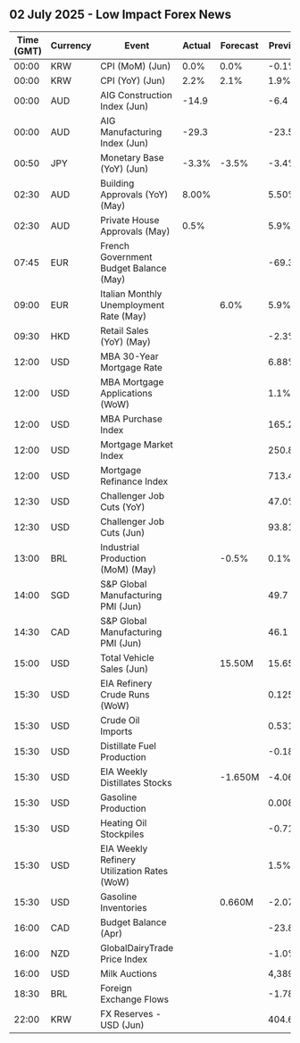 ## 02 July 2025 - Low Impact Forex News

| Time (GMT) | Currency | Event | Actual | Forecast | Previous |
|------|----------|-------|--------|----------|----------|
| 00:00 | KRW | CPI (MoM) (Jun) | 0.0% | 0.0% | -0.1% |
| 00:00 | KRW | CPI (YoY) (Jun) | 2.2% | 2.1% | 1.9% |
| 00:00 | AUD | AIG Construction Index (Jun) | -14.9 |  | -6.4 |
| 00:00 | AUD | AIG Manufacturing Index (Jun) | -29.3 |  | -23.5 |
| 00:50 | JPY | Monetary Base (YoY) (Jun) | -3.3% | -3.5% | -3.4% |
| 02:30 | AUD | Building Approvals (YoY) (May) | 8.00% |  | 5.50% |
| 02:30 | AUD | Private House Approvals (May) | 0.5% |  | 5.9% |
| 07:45 | EUR | French Government Budget Balance (May) |  |  | -69.3B |
| 09:00 | EUR | Italian Monthly Unemployment Rate (May) |  | 6.0% | 5.9% |
| 09:30 | HKD | Retail Sales (YoY) (May) |  |  | -2.3% |
| 12:00 | USD | MBA 30-Year Mortgage Rate |  |  | 6.88% |
| 12:00 | USD | MBA Mortgage Applications (WoW) |  |  | 1.1% |
| 12:00 | USD | MBA Purchase Index |  |  | 165.2 |
| 12:00 | USD | Mortgage Market Index |  |  | 250.8 |
| 12:00 | USD | Mortgage Refinance Index |  |  | 713.4 |
| 12:30 | USD | Challenger Job Cuts (YoY) |  |  | 47.0% |
| 12:30 | USD | Challenger Job Cuts (Jun) |  |  | 93.816K |
| 13:00 | BRL | Industrial Production (MoM) (May) |  | -0.5% | 0.1% |
| 14:00 | SGD | S&P Global Manufacturing PMI (Jun) |  |  | 49.7 |
| 14:30 | CAD | S&P Global Manufacturing PMI (Jun) |  |  | 46.1 |
| 15:00 | USD | Total Vehicle Sales (Jun) |  | 15.50M | 15.65M |
| 15:30 | USD | EIA Refinery Crude Runs (WoW) |  |  | 0.125M |
| 15:30 | USD | Crude Oil Imports |  |  | 0.531M |
| 15:30 | USD | Distillate Fuel Production |  |  | -0.185M |
| 15:30 | USD | EIA Weekly Distillates Stocks |  | -1.650M | -4.066M |
| 15:30 | USD | Gasoline Production |  |  | 0.008M |
| 15:30 | USD | Heating Oil Stockpiles |  |  | -0.716M |
| 15:30 | USD | EIA Weekly Refinery Utilization Rates (WoW) |  |  | 1.5% |
| 15:30 | USD | Gasoline Inventories |  | 0.660M | -2.075M |
| 16:00 | CAD | Budget Balance (Apr) |  |  | -23.88B |
| 16:00 | NZD | GlobalDairyTrade Price Index |  |  | -1.0% |
| 16:00 | USD | Milk Auctions |  |  | 4,389.0 |
| 18:30 | BRL | Foreign Exchange Flows |  |  | -1.787B |
| 22:00 | KRW | FX Reserves - USD (Jun) |  |  | 404.60B |
